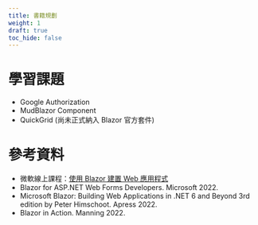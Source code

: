 ```yaml
---
title: 書籍規劃
weight: 1
draft: true
toc_hide: false
---
```


# 學習課題

- Google Authorization
- MudBlazor Component
- QuickGrid (尚未正式納入 Blazor 官方套件)

# 參考資料

- 微軟線上課程：[使用 Blazor 建置 Web 應用程式](https://learn.microsoft.com/zh-tw/training/paths/build-web-apps-with-blazor/)
- Blazor for ASP.NET Web Forms Developers. Microsoft 2022.
- Microsoft Blazor: Building Web Applications in .NET 6 and Beyond 3rd edition by Peter Himschoot. Apress 2022.
- Blazor in Action. Manning 2022.
 